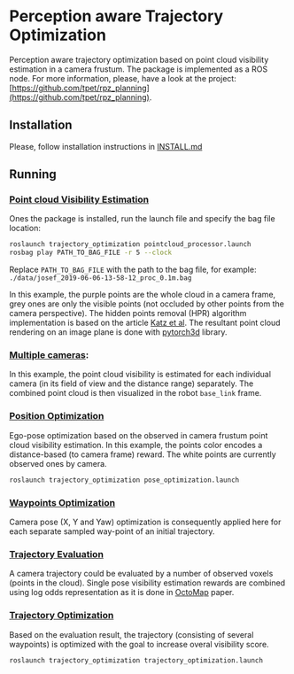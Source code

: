 # Perception aware Trajectory Optimization

Perception aware trajectory optimization based on point cloud visibility estimation in a camera frustum.
The package is implemented as a ROS node.
For more information, please, have a look at the project:
[https://github.com/tpet/rpz_planning](https://github.com/tpet/rpz_planning).

## Installation

Please, follow installation instructions in
[INSTALL.md](https://github.com/RuslanAgishev/trajectory_optimization/blob/master/INSTALL.md)

## Running

### [Point cloud Visibility Estimation](https://drive.google.com/file/d/1j3NtcWiOojq-NkHknruYHk_7x7LbtXsm/view?usp=sharing)

Ones the package is installed, run the launch file and specify the bag file location:
```bash
roslaunch trajectory_optimization pointcloud_processor.launch
rosbag play PATH_TO_BAG_FILE -r 5 --clock
```
Replace `PATH_TO_BAG_FILE` with the path to the bag file, for example: `./data/josef_2019-06-06-13-58-12_proc_0.1m.bag`

In this example, the purple points are the whole cloud in a camera frame,
grey ones are only the visible points (not occluded by other points from the camera perspective).
The hidden points removal (HPR) algorithm implementation is based on the article
[Katz et al](http://www.weizmann.ac.il/math/ronen/sites/math.ronen/files/uploads/katz_tal_basri_-_direct_visibility_of_point_sets.pdf
).
The resultant point cloud rendering on an image plane is done with
[pytorch3d](https://github.com/facebookresearch/pytorch3d) library.

### [Multiple cameras](https://drive.google.com/file/d/10ed_a7JW9E1fsrtesJ3F1FO1agKJ7EDH/view?usp=sharing):

In this example, the point cloud visibility is estimated for each individual camera
(in its field of view and the distance range) separately.
The combined point cloud is then visualized in the robot `base_link` frame.

### [Position Optimization](https://drive.google.com/file/d/1JBW1lwzy-bEU_I2unc25aM3VQTEpTEUE/view?usp=sharing)

Ego-pose optimization based on the observed in camera frustum point cloud visibility estimation.
In this example, the points color encodes a distance-based (to camera frame) reward.
The white points are currently observed ones by camera.

```bash
roslaunch trajectory_optimization pose_optimization.launch
```

### [Waypoints Optimization](https://drive.google.com/file/d/1yLcElhswuukWD0RUEK6iLHhzcMxGoInF/view?usp=sharing)

Camera pose (X, Y and Yaw) optimization is consequently applied here for each separate sampled way-point
of an initial trajectory.

### [Trajectory Evaluation](https://drive.google.com/file/d/1TkLRbUYYTPlkkFsKNxl3o1gNMVLIyEdf/view?usp=sharing)

A camera trajectory could be evaluated by a number of observed voxels (points in the cloud).
Single pose visibility estimation rewards are combined using log odds representation as it
is done in [OctoMap](https://www.researchgate.net/publication/235008236_OctoMap_A_Probabilistic_Flexible_and_Compact_3D_Map_Representation_for_Robotic_Systems) paper.

### [Trajectory Optimization](https://drive.google.com/file/d/1M8qhfOlevQwYUBNZlvqMBp2cEoIcOqCL/view?usp=sharing)

Based on the evaluation result, the trajectory (consisting of several waypoints)
is optimized with the goal to increase overal visibility score.

```bash
roslaunch trajectory_optimization trajectory_optimization.launch
```
